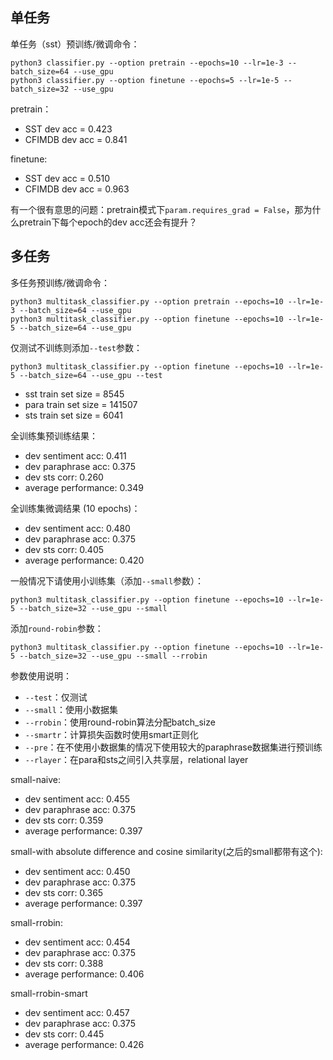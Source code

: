 ## 单任务

单任务（sst）预训练/微调命令：

```
python3 classifier.py --option pretrain --epochs=10 --lr=1e-3 --batch_size=64 --use_gpu
python3 classifier.py --option finetune --epochs=5 --lr=1e-5 --batch_size=32 --use_gpu
```

pretrain：
- SST dev acc = 0.423
- CFIMDB dev acc = 0.841

finetune:
- SST dev acc = 0.510
- CFIMDB dev acc = 0.963

有一个很有意思的问题：pretrain模式下`param.requires_grad = False`，那为什么pretrain下每个epoch的dev acc还会有提升？

## 多任务
多任务预训练/微调命令：
```
python3 multitask_classifier.py --option pretrain --epochs=10 --lr=1e-3 --batch_size=64 --use_gpu
python3 multitask_classifier.py --option finetune --epochs=10 --lr=1e-5 --batch_size=64 --use_gpu
```
仅测试不训练则添加`--test`参数：
```
python3 multitask_classifier.py --option finetune --epochs=10 --lr=1e-5 --batch_size=64 --use_gpu --test
```
- sst train set size = 8545
- para train set size = 141507
- sts train set size = 6041

全训练集预训练结果：
- dev sentiment acc: 0.411
- dev paraphrase acc: 0.375
- dev sts corr: 0.260
- average performance: 0.349

全训练集微调结果 (10 epochs)：
- dev sentiment acc: 0.480
- dev paraphrase acc: 0.375
- dev sts corr: 0.405
- average performance: 0.420

一般情况下请使用小训练集（添加`--small`参数）：
```
python3 multitask_classifier.py --option finetune --epochs=10 --lr=1e-5 --batch_size=32 --use_gpu --small
```
添加`round-robin`参数：
```
python3 multitask_classifier.py --option finetune --epochs=10 --lr=1e-5 --batch_size=32 --use_gpu --small --rrobin
```

参数使用说明：
- `--test`：仅测试
- `--small`：使用小数据集
- `--rrobin`：使用round-robin算法分配batch_size
- `--smartr`：计算损失函数时使用smart正则化
- `--pre`：在不使用小数据集的情况下使用较大的paraphrase数据集进行预训练
- `--rlayer`：在para和sts之间引入共享层，relational layer

small-naive:
- dev sentiment acc: 0.455
- dev paraphrase acc: 0.375
- dev sts corr: 0.359
- average performance: 0.397

small-with absolute difference and cosine similarity(之后的small都带有这个): 
- dev sentiment acc: 0.450
- dev paraphrase acc: 0.375
- dev sts corr: 0.365
- average performance: 0.397

small-rrobin:
- dev sentiment acc: 0.454
- dev paraphrase acc: 0.375
- dev sts corr: 0.388
- average performance: 0.406

small-rrobin-smart
- dev sentiment acc: 0.457
- dev paraphrase acc: 0.375
- dev sts corr: 0.445
- average performance: 0.426
